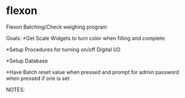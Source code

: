 # flexon
Flexon Batching/Check weighing program

Goals:
*Get Scale Widgets to turn color when filling and complete

*Setup Procedures for turning on/off Digital I/O

*Setup Database

*Have Batch reset value when pressed and prompt for admin password when pressed if one is set

NOTES:
